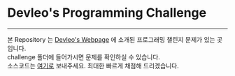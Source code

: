 # Devleo's Programming Challenge
---
본 Repository 는 [Devleo's Webpage](http://devleo.kro.kr) 에 소개된 프로그래밍 챌린지 문제가 있는 곳입니다.   
challenge 폴더에 들어가시면 문제를 확인하실 수 있습니다.   
소스코드는 [여기로](mailto:choice7203@gmail.com) 보내주세요. 최대한 빠르게 채점해 드리겠습니다.   

